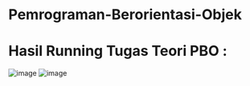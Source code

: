 # Pemrograman-Berorientasi-Objek

# Hasil Running Tugas Teori PBO :
![image](https://github.com/DaffaSajuti/Pemrograman-Berorientasi-Objek/assets/145973200/e0fff759-2b08-47c4-91cd-e2b980fd15d6)
![image](https://github.com/DaffaSajuti/Pemrograman-Berorientasi-Objek/assets/145973200/c7905de4-38f1-4651-9f88-eaf9d0efba94)
